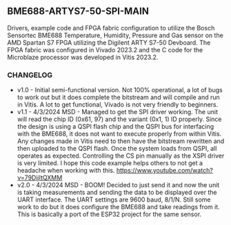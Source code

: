 ## BME688-ARTYS7-50-SPI-MAIN ##
Drivers, example code and FPGA fabric configuration to utilize the Bosch Sensortec BME688 Temperature, Humidity, Pressure and Gas sensor on the AMD Spartan S7 FPGA utilizing the Digilent ARTY S7-50 Devboard. The FPGA fabric was configured in Vivado 2023.2 and the C code for the Microblaze processor was developed in Vitis 2023.2.

### CHANGELOG ##
* v1.0 - Initial semi-functional version. Not 100% operational, a lot of bugs to work out but it does complete the bitstream and will compile and run in Vitis. A lot to get functional, Vivado is not very friendly to beginners.
* v1.1 - 4/3/2024 MSD - Managed to get the SPI driver working. The unit will read the chip ID (0x61, 97) and the variant (0x1, 1) ID properly. Since the design is using a QSPI flash chip and the QSPI bus for interfacing with the BME688, it does not want to execute properly from within Vitis. Any changes made in Vitis need to then have the bitstream rewritten and then uploaded to the QSPI flash. Once the system loads from QSPI, all operates as expected. Controlling the CS pin manually as the XSPI driver is very limited. I hope this code example helps others to not get a headache when working with this. https://www.youtube.com/watch?v=79DijItQXMM
* v2.0 - 4/3/2024 MSD - BOOM! Decided to just send it and now the unit is taking measurements and sending the data to be displayed over the UART interface. The UART settings are 9600 baud, 8/1/N. Still some work to do but it does configure the BME688 and take readings from it. This is basically a port of the ESP32 project for the same sensor.
